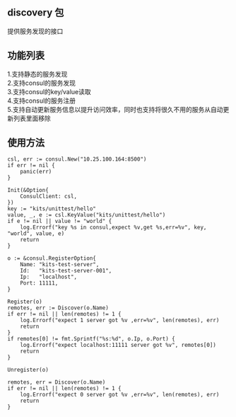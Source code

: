 discovery 包
-----
提供服务发现的接口

功能列表
-----
1.支持静态的服务发现  
2.支持consul的服务发现  
3.支持consul的key/value读取  
4.支持consul的服务注册   
5.支持自动更新服务信息以提升访问效率，同时也支持将很久不用的服务从自动更新列表里面移除  

使用方法
----
```
csl, err := consul.New("10.25.100.164:8500")
if err != nil {
    panic(err)
}

Init(&Option{
    ConsulClient: csl,
})
key := "kits/unittest/hello"
value, _, e := csl.KeyValue("kits/unittest/hello")
if e != nil || value != "world" {
    log.Errorf("key %s in consul,expect %v,get %s,err=%v", key, "world", value, e)
    return
}

o := &consul.RegisterOption{
    Name: "kits-test-server",
    Id:   "kits-test-server-001",
    Ip:   "localhost",
    Port: 11111,
}

Register(o)
remotes, err := Discover(o.Name)
if err != nil || len(remotes) != 1 {
    log.Errorf("expect 1 server got %v ,err=%v", len(remotes), err)
    return
}
if remotes[0] != fmt.Sprintf("%s:%d", o.Ip, o.Port) {
    log.Errorf("expect localhost:11111 server got %v", remotes[0])
    return
}

Unregister(o)

remotes, err = Discover(o.Name)
if err != nil || len(remotes) != 1 {
    log.Errorf("expect 0 server got %v ,err=%v", len(remotes), err)
    return
}
```